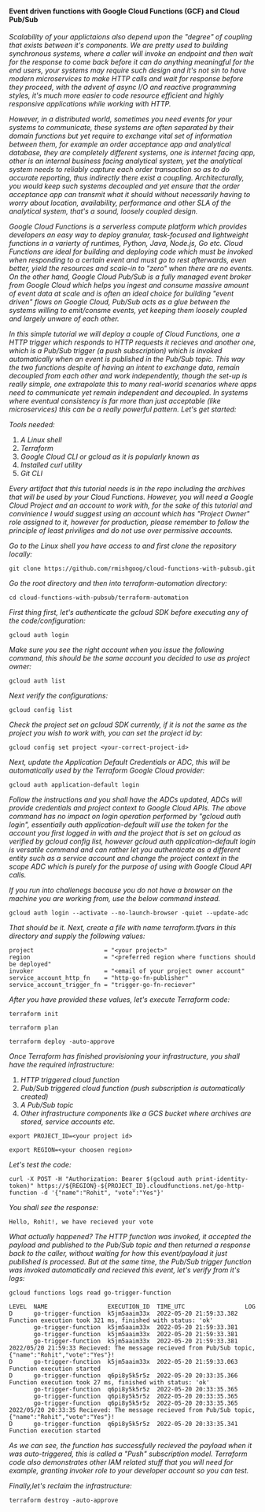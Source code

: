 #### Event driven functions with Google Cloud Functions (GCF) and Cloud Pub/Sub

_Scalability of your applictaions also depend upon the "degree" of coupling that exists between it's components. We are pretty used to building synchronous systems, where a caller will invoke an endpoint and then wait for the response to come back before it can do anything meaningful for the end users, your systems may require such design and it's not sin to have modern microservices to make HTTP calls and wait for response before they proceed, with the advent of async I/O and reactive programming styles, it's much more easier to code resource efficient and highly responsive applications while working with HTTP._

_However, in a distributed world, sometimes you need events for your systems to communicate, these systems are often separated by their domain functions but yet require to exchange vital set of information between them, for example an order acceptance app and analytical database, they are completely different systems, one is internet facing app, other is an internal business facing analytical system, yet the analytical system needs to reliably capture each order transaction so as to do accurate reporting, thus indirectly there exist a coupling. Architecturally, you would keep such systems decoupled and yet ensure that the order acceptance app can transmit what it should without necessarily having to worry about location, availability, performance and other SLA of the analytical system, that's a sound, loosely coupled design._

_Google Cloud Functions is a serverless compute platform which provides developers an easy way to deploy granular, task-focused and lightweight functions in a varierty of runtimes, Python, Java, Node.js, Go etc. Cloud Functions are ideal for building and deploying code which must be invoked when responding to a certain event and must go to rest afterwards, even better, yield the resources and scale-in to "zero" when there are no events._
 _On the other hand, Google Cloud Pub/Sub is a fully managed event broker from Google Cloud which helps you ingest and consume massive amount of event data at scale and is often an ideal choice for building "event driven" flows on Google Cloud, Pub/Sub acts as a glue between the systems willing to emit/consme events, yet keeping them loosely coupled and largely unware of each other._
 
 _In this simple tutorial we will deploy a couple of Cloud Functions, one a HTTP trigger which responds to HTTP requests it recieves and another one, which is a Pub/Sub trigger (a push subscription) which is invoked automatically when an event is published in the Pub/Sub topic. This way the two functions despite of having an intent to exchange data, remain decoupled from each other and work independently, though the set-up is really simple, one extrapolate this to many real-world scenarios where apps need to communicate yet remain independent and decoupled. In systems where eventual consistency is far more than just acceptable (like microservices) this can be a really powerful pattern. Let's get started:_
 
_Tools needed:_
1. _A Linux shell_
2. _Terraform_
3. _Google Cloud CLI or gcloud as it is popularly known as_
4. _Installed curl utility_
5. _Git CLI_

_Every artifact that this tutorial needs is in the repo including the archives that will be used by your Cloud Functions. However, you will need a Google Cloud Project and an account to work with, for the sake of this tutorial and convinience I would suggest using an account which has "Project Owner" role assigned to it, however for production, please remember to follow the principle of least priviliges and do not use over permissive accounts._

_Go to the Linux shell you have access to and first clone the repository locally:_
```
git clone https://github.com/rmishgoog/cloud-functions-with-pubsub.git
```
_Go the root directory and then into terraform-automation directory:_
```
cd cloud-functions-with-pubsub/terraform-automation
```
_First thing first, let's authenticate the gcloud SDK before executing any of the code/configuration:_
```
gcloud auth login
```
_Make sure you see the right account when you issue the following command, this should be the same account you decided to use as project owner:_
```
gcloud auth list
```
_Next verify the configurations:_
```
gcloud config list
```
_Check the project set on gcloud SDK currently, if it is not the same as the project you wish to work with, you can set the project id by:_
```
gcloud config set project <your-correct-project-id>
```
_Next, update the Application Default Credentials or ADC, this will be automatically used by the Terraform Google Cloud provider:_
```
gcloud auth application-default login
```
_Follow the instructions and you shall have the ADCs updated, ADCs will provide credentials and project context to Google Cloud APIs. The above command has no impact on login operation performed by "gcloud auth login", essentially auth application-default will use the token for the account you first logged in with and the project that is set on gcloud as verified by gcloud config list, however gcloud auth application-default login is versatile command and can rather let you authenticate as a different entity such as a service account and change the project context in the scope ADC which is purely for the purpose of using with Google Cloud API calls._

_If you run into challenegs because you do not have a browser on the machine you are working from, use the below command instead._
```
gcloud auth login --activate --no-launch-browser -quiet --update-adc
```
_That should be it. Next, create a file with name terraform.tfvars in this directory and supply the following values:_
```
project                    = "<your project>"
region                     = "<preferred region where functions should be deployed"
invoker                    = "<email of your project owner account"
service_account_http_fn    = "http-go-fn-publisher" 
service_account_trigger_fn = "trigger-go-fn-reciever"
```
_After you have provided these values, let's execute Terraform code:_
```
terraform init
```
```
terraform plan
```
```
terraform deploy -auto-approve
```
_Once Terraform has finished provisioning your infrastructure, you shall have the required infrastructure:_
1. _HTTP triggered cloud function_
2. _Pub/Sub triggered cloud function (push subscription is automatically created)_
3. _A Pub/Sub topic_
4. _Other infrastructure components like a GCS bucket where archives are stored, service accounts etc._

```
export PROJECT_ID=<your project id>
```
```
export REGION=<your choosen region>
```
  

_Let's test the code:_
```
curl -X POST -H "Authorization: Bearer $(gcloud auth print-identity-token)" https://${REGION}-${PROJECT_ID}.cloudfunctions.net/go-http-function -d '{"name":"Rohit", "vote":"Yes"}'
```
_You shall see the response:_
```
Hello, Rohit!, we have recieved your vote
```
_What actually happened? The HTTP function was invoked, it accepted the payload and published to the Pub/Sub topic and then returned a response back to the caller, without waiting for how this event/payload it just published is processed. But at the same time, the Pub/Sub trigger function was invoked automatically and recieved this event, let's verify from it's logs:_
```
gcloud functions logs read go-trigger-function
```
```
LEVEL  NAME                 EXECUTION_ID  TIME_UTC                 LOG
D      go-trigger-function  k5jm5aaim33x  2022-05-20 21:59:33.382  Function execution took 321 ms, finished with status: 'ok'
       go-trigger-function  k5jm5aaim33x  2022-05-20 21:59:33.381
       go-trigger-function  k5jm5aaim33x  2022-05-20 21:59:33.381
       go-trigger-function  k5jm5aaim33x  2022-05-20 21:59:33.381  2022/05/20 21:59:33 Recieved: The message recieved from Pub/Sub topic, {"name":"Rohit","vote":"Yes"}!
D      go-trigger-function  k5jm5aaim33x  2022-05-20 21:59:33.063  Function execution started
D      go-trigger-function  q6pi8y5k5r5z  2022-05-20 20:33:35.366  Function execution took 27 ms, finished with status: 'ok'
       go-trigger-function  q6pi8y5k5r5z  2022-05-20 20:33:35.365
       go-trigger-function  q6pi8y5k5r5z  2022-05-20 20:33:35.365
       go-trigger-function  q6pi8y5k5r5z  2022-05-20 20:33:35.365  2022/05/20 20:33:35 Recieved: The message recieved from Pub/Sub topic, {"name":"Rohit","vote":"Yes"}!
D      go-trigger-function  q6pi8y5k5r5z  2022-05-20 20:33:35.341  Function execution started
```
_As we can see, the function has successfully recieved the payload when it was auto-triggered, this is called a "Push" subscription model. Terraform code also demonstrates other IAM related stuff that you will need for example, granting invoker role to your developer account so you can test._

_Finally,let's reclaim the infrastructure:_
```
terraform destroy -auto-approve
```



